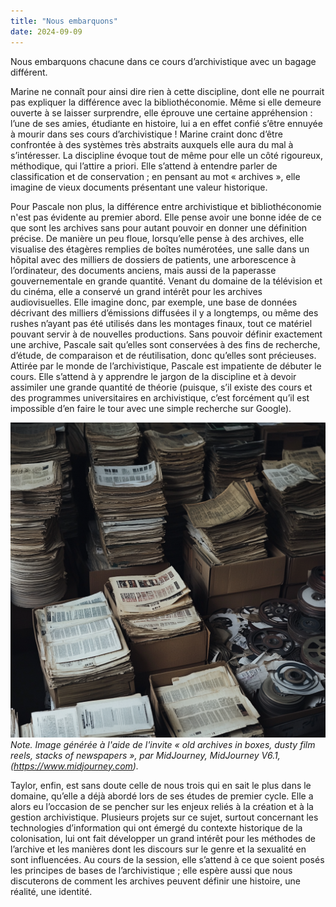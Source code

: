 ```yaml
---
title: "Nous embarquons"
date: 2024-09-09
---
```

Nous embarquons chacune dans ce cours d’archivistique avec un bagage différent. 

Marine ne connaît pour ainsi dire rien à cette discipline, dont elle ne pourrait pas expliquer la différence avec la bibliothéconomie. Même si elle demeure ouverte à se laisser surprendre, elle éprouve une certaine appréhension : l’une de ses amies, étudiante en histoire, lui a en effet confié s’être ennuyée à mourir dans ses cours d’archivistique ! Marine craint donc d’être confrontée à des systèmes très abstraits auxquels elle aura du mal à s’intéresser. La discipline évoque tout de même pour elle un côté rigoureux, méthodique, qui l’attire a priori. Elle s’attend à entendre parler de classification et de conservation ; en pensant au mot « archives », elle imagine de vieux documents présentant une valeur historique. 

Pour Pascale non plus, la différence entre archivistique et bibliothéconomie n'est pas évidente au premier abord. Elle pense avoir une bonne idée de ce que sont les archives sans pour autant pouvoir en donner une définition précise. De manière un peu floue, lorsqu’elle pense à des archives, elle visualise des étagères remplies de boîtes numérotées, une salle dans un hôpital avec des milliers de dossiers de patients, une arborescence à l’ordinateur, des documents anciens, mais aussi de la paperasse gouvernementale en grande quantité. Venant du domaine de la télévision et du cinéma, elle a conservé un grand intérêt pour les archives audiovisuelles. Elle imagine donc, par exemple, une base de données décrivant des milliers d’émissions diffusées il y a longtemps, ou même des rushes n’ayant pas été utilisés dans les montages finaux, tout ce matériel pouvant servir à de nouvelles productions. Sans pouvoir définir exactement une archive, Pascale sait qu’elles sont conservées à des fins de recherche, d’étude, de comparaison et de réutilisation, donc qu’elles sont précieuses. Attirée par le monde de l’archivistique, Pascale est impatiente de débuter le cours. Elle s’attend à y apprendre le jargon de la discipline et à devoir assimiler une grande quantité de théorie (puisque, s’il existe des cours et des programmes universitaires en archivistique, c’est forcément qu’il est impossible d’en faire le tour avec une simple recherche sur Google).

![vieilles archives](../images/marine0039_old_archives_in_boxes_dusty_film_reels_stacks_of_n.png)
*Note. Image générée à l'aide de l'invite « old archives in boxes, dusty film reels, stacks of newspapers », par MidJourney, MidJourney V6.1, (https://www.midjourney.com).*

Taylor, enfin, est sans doute celle de nous trois qui en sait le plus dans le domaine, qu’elle a déjà abordé lors de ses études de premier cycle. Elle a alors eu l’occasion de se pencher sur les enjeux reliés à la création et à la gestion archivistique. Plusieurs projets sur ce sujet, surtout concernant les technologies d’information qui ont émergé du contexte historique de la colonisation, lui ont fait développer un grand intérêt pour les méthodes de l’archive et les manières dont les discours sur le genre et la sexualité en sont influencées. Au cours de la session, elle s’attend à ce que soient posés les principes de bases de l’archivistique ; elle espère aussi que nous discuterons de comment les archives peuvent définir une histoire, une réalité, une identité. 
